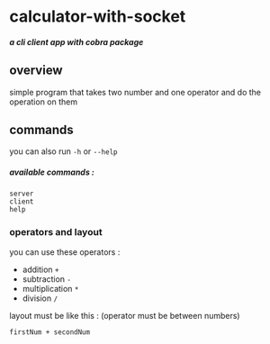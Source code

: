 # calculator-with-socket
##### a cli client app with cobra package

## overview
simple program that takes two number and one operator and do the operation on them

## commands 
you can also run `-h` or `--help`

##### available commands :
```
server
client
help  
```

### operators and layout
you can use these operators :

- addition `+`
- subtraction `-`
- multiplication `*`
- division `/`

layout must be like this : (operator must be between numbers)

`firstNum + secondNum`

